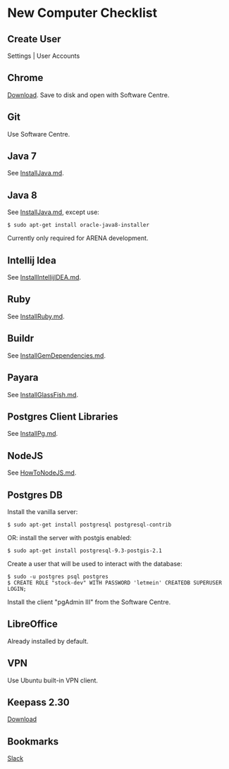 New Computer Checklist
======================

Create User
-----------
Settings | User Accounts

Chrome
------
[Download](http://www.google.com/chrome/).  Save to disk and open with Software Centre.

Git
---
Use Software Centre.

Java 7
------
See [InstallJava.md](./InstallJava.md).

Java 8
------
See [InstallJava.md](./InstallJava.md), except use:

    $ sudo apt-get install oracle-java8-installer

Currently only required for ARENA development.

Intellij Idea
-------------
See [InstallIntellijIDEA.md](./InstallIntellijIDEA.md).

Ruby
----

See [InstallRuby.md](./InstallRuby.md).

Buildr
------
See [InstallGemDependencies.md](./InstallGemDependencies.md).

Payara
------
See [InstallGlassFish.md](./InstallGlassFish.md).

Postgres Client Libraries
-------------------------
See [InstallPg.md](./InstallPg.md).

NodeJS
------
See [HowToNodeJS.md](./HowToNodeJS.md).

Postgres DB
-----------
Install the vanilla server:

    $ sudo apt-get install postgresql postgresql-contrib

OR: install the server with postgis enabled:

    $ sudo apt-get install postgresql-9.3-postgis-2.1

Create a user that will be used to interact with the database:

    $ sudo -u postgres psql postgres
    $ CREATE ROLE "stock-dev" WITH PASSWORD 'letmein' CREATEDB SUPERUSER LOGIN;

Install the client "pgAdmin III" from the Software Centre.

LibreOffice
------------
Already installed by default.

VPN
---
Use Ubuntu built-in VPN client.

Keepass 2.30
------------
[Download](http://keepass.info/download.html)

Bookmarks
---------
[Slack](http://todo)
